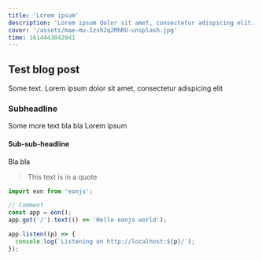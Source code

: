 ```yaml
---
title: 'Lorem ipsum'
description: 'Lorem ipsum dolor sit amet, consectetur adispicing elit.'
cover: '/assets/mae-mu-Izsh2q2MhRU-unsplash.jpg'
time: 1614443042941
---
```


## Test blog post
Some text. Lorem ipsum dolor sit amet, consectetur adispicing elit
### Subheadline
Some more text bla bla Lorem ipsum
#### Sub-sub-headline
Bla bla

> This text is in a quote

```ts
import eon from 'eonjs';

// Comment
const app = eon();
app.get('/').text(() => 'Hello eonjs world');

app.listen((p) => {
  console.log(`Listening on http://localhost:${p}/`);
});
```

